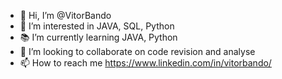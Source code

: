 - 👋 Hi, I’m @VitorBando
- 👀 I’m interested in JAVA, SQL, Python
- 📚 I’m currently learning JAVA, Python
- 💞️ I’m looking to collaborate on code revision and analyse 
- 📫 How to reach me https://www.linkedin.com/in/vitorbando/

<!---
VitorBando/VitorBando is a ✨ special ✨ repository because its `README.md` (this file) appears on your GitHub profile.
You can click the Preview link to take a look at your changes.
--->
